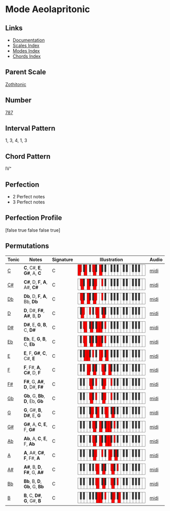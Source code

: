 # Mode Aeolapritonic

## Links

- [Documentation](README.md)
- [Scales Index](Scales.md)
- [Modes Index](Modes.md)
- [Chords Index](Chords.md)

## Parent Scale

[Zothitonic](ScaleZothitonic.md)

## Number

[787](https://ianring.com/musictheory/scales/787)

## Interval Pattern

1, 3, 4, 1, 3

## Chord Pattern

IV⁺

## Perfection

- 2 Perfect notes
- 3 Perfect notes

## Perfection Profile

[false true false false true]

## Permutations

| Tonic | Notes | Signature | Illustration | Audio |
|-------|-------|-----------|--------------|-------|
| [C](ModeCNaturalAeolapritonic.md) | **C**, C#, **E**, **G#**, A, **C** | C | ![CNaturalAeolapritonic](ModeCNaturalAeolapritonic.png) | [midi](https://github.com/edipermadi/music/blob/main/docs/ModeCNaturalAeolapritonic.mid?raw=true) |
| [C#](ModeCSharpAeolapritonic.md) | **C#**, D, **F**, **A**, A#, **C#** | C | ![CSharpAeolapritonic](ModeCSharpAeolapritonic.png) | [midi](https://github.com/edipermadi/music/blob/main/docs/ModeCSharpAeolapritonic.mid?raw=true) |
| [Db](ModeDFlatAeolapritonic.md) | **Db**, D, **F**, **A**, Bb, **Db** | C | ![DFlatAeolapritonic](ModeDFlatAeolapritonic.png) | [midi](https://github.com/edipermadi/music/blob/main/docs/ModeDFlatAeolapritonic.mid?raw=true) |
| [D](ModeDNaturalAeolapritonic.md) | **D**, D#, **F#**, **A#**, B, **D** | C | ![DNaturalAeolapritonic](ModeDNaturalAeolapritonic.png) | [midi](https://github.com/edipermadi/music/blob/main/docs/ModeDNaturalAeolapritonic.mid?raw=true) |
| [D#](ModeDSharpAeolapritonic.md) | **D#**, E, **G**, **B**, C, **D#** | C | ![DSharpAeolapritonic](ModeDSharpAeolapritonic.png) | [midi](https://github.com/edipermadi/music/blob/main/docs/ModeDSharpAeolapritonic.mid?raw=true) |
| [Eb](ModeEFlatAeolapritonic.md) | **Eb**, E, **G**, **B**, C, **Eb** | C | ![EFlatAeolapritonic](ModeEFlatAeolapritonic.png) | [midi](https://github.com/edipermadi/music/blob/main/docs/ModeEFlatAeolapritonic.mid?raw=true) |
| [E](ModeENaturalAeolapritonic.md) | **E**, F, **G#**, **C**, C#, **E** | C | ![ENaturalAeolapritonic](ModeENaturalAeolapritonic.png) | [midi](https://github.com/edipermadi/music/blob/main/docs/ModeENaturalAeolapritonic.mid?raw=true) |
| [F](ModeFNaturalAeolapritonic.md) | **F**, F#, **A**, **C#**, D, **F** | C | ![FNaturalAeolapritonic](ModeFNaturalAeolapritonic.png) | [midi](https://github.com/edipermadi/music/blob/main/docs/ModeFNaturalAeolapritonic.mid?raw=true) |
| [F#](ModeFSharpAeolapritonic.md) | **F#**, G, **A#**, **D**, D#, **F#** | C | ![FSharpAeolapritonic](ModeFSharpAeolapritonic.png) | [midi](https://github.com/edipermadi/music/blob/main/docs/ModeFSharpAeolapritonic.mid?raw=true) |
| [Gb](ModeGFlatAeolapritonic.md) | **Gb**, G, **Bb**, **D**, Eb, **Gb** | C | ![GFlatAeolapritonic](ModeGFlatAeolapritonic.png) | [midi](https://github.com/edipermadi/music/blob/main/docs/ModeGFlatAeolapritonic.mid?raw=true) |
| [G](ModeGNaturalAeolapritonic.md) | **G**, G#, **B**, **D#**, E, **G** | C | ![GNaturalAeolapritonic](ModeGNaturalAeolapritonic.png) | [midi](https://github.com/edipermadi/music/blob/main/docs/ModeGNaturalAeolapritonic.mid?raw=true) |
| [G#](ModeGSharpAeolapritonic.md) | **G#**, A, **C**, **E**, F, **G#** | C | ![GSharpAeolapritonic](ModeGSharpAeolapritonic.png) | [midi](https://github.com/edipermadi/music/blob/main/docs/ModeGSharpAeolapritonic.mid?raw=true) |
| [Ab](ModeAFlatAeolapritonic.md) | **Ab**, A, **C**, **E**, F, **Ab** | C | ![AFlatAeolapritonic](ModeAFlatAeolapritonic.png) | [midi](https://github.com/edipermadi/music/blob/main/docs/ModeAFlatAeolapritonic.mid?raw=true) |
| [A](ModeANaturalAeolapritonic.md) | **A**, A#, **C#**, **F**, F#, **A** | C | ![ANaturalAeolapritonic](ModeANaturalAeolapritonic.png) | [midi](https://github.com/edipermadi/music/blob/main/docs/ModeANaturalAeolapritonic.mid?raw=true) |
| [A#](ModeASharpAeolapritonic.md) | **A#**, B, **D**, **F#**, G, **A#** | C | ![ASharpAeolapritonic](ModeASharpAeolapritonic.png) | [midi](https://github.com/edipermadi/music/blob/main/docs/ModeASharpAeolapritonic.mid?raw=true) |
| [Bb](ModeBFlatAeolapritonic.md) | **Bb**, B, **D**, **Gb**, G, **Bb** | C | ![BFlatAeolapritonic](ModeBFlatAeolapritonic.png) | [midi](https://github.com/edipermadi/music/blob/main/docs/ModeBFlatAeolapritonic.mid?raw=true) |
| [B](ModeBNaturalAeolapritonic.md) | **B**, C, **D#**, **G**, G#, **B** | C | ![BNaturalAeolapritonic](ModeBNaturalAeolapritonic.png) | [midi](https://github.com/edipermadi/music/blob/main/docs/ModeBNaturalAeolapritonic.mid?raw=true) |
